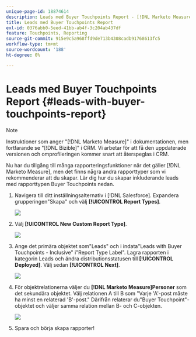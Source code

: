 ```yaml
---
unique-page-id: 18874614
description: Leads med Buyer Touchpoints Report - [!DNL Marketo Measure]
title: Leads med Buyer Touchpoints Report
exl-id: 0376abb0-5eed-41bb-ab4f-3c204ab437df
feature: Touchpoints, Reporting
source-git-commit: 915e9c5a968ffd9de713b4308cadb91768613fc5
workflow-type: tm+mt
source-wordcount: '188'
ht-degree: 0%

---
```


# Leads med Buyer Touchpoints Report {#leads-with-buyer-touchpoints-report}

>[!NOTE]
>
>Instruktioner som anger &quot;[!DNL Marketo Measure]&quot; i dokumentationen, men fortfarande se &quot;[!DNL Bizible]&quot; i CRM. Vi arbetar för att få den uppdaterade versionen och omprofileringen kommer snart att återspeglas i CRM.

Nu har du tillgång till många rapporteringsfunktioner när det gäller [!DNL Marketo Measure], men det finns några andra rapporttyper som vi rekommenderar att du skapar. Lär dig hur du skapar inkluderande leads med rapporttypen Buyer Touchpoints nedan.

1. Navigera till ditt inställningsalternativ i [!DNL Salesforce]. Expandera grupperingen&quot;Skapa&quot; och välj **[!UICONTROL Report Types]**.

   ![](assets/1.jpg)

1. Välj **[!UICONTROL New Custom Report Type]**.

   ![](assets/2.jpg)

1. Ange det primära objektet som&quot;Leads&quot; och i indata&quot;Leads with Buyer Touchpoints - Inclusive&quot; i&quot;Report Type Label&quot;. Lagra rapporten i kategorin Leads och ändra distributionsstatusen till **[!UICONTROL Deployed]**. Välj sedan **[!UICONTROL Next]**.

   ![](assets/3.jpg)

1. För objektrelationerna väljer du **[!DNL Marketo Measure]Personer** som det sekundära objektet. Välj relationen A till B som &quot;Varje &#39;A&#39;-post måste ha minst en relaterad &#39;B&#39;-post.&quot; Därifrån relaterar du&quot;Buyer Touchpoint&quot;-objektet och väljer samma relation mellan B- och C-objekten.

   ![](assets/4.jpg)

1. Spara och börja skapa rapporter!
